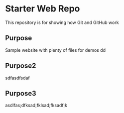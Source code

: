 # Starter Web Repo

This repository is for showing how Git and GitHub work

## Purpose

Sample website with plenty of files for demos dd

## Purpose2

sdfasdfsdaf

## Purpose3

asdlfas;dfksad;fklsad;fksadf;k